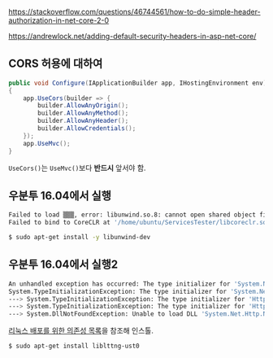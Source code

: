 

https://stackoverflow.com/questions/46744561/how-to-do-simple-header-authorization-in-net-core-2-0

https://andrewlock.net/adding-default-security-headers-in-asp-net-core/

## CORS 허용에 대하여

```c#
public void Configure(IApplicationBuilder app, IHostingEnvironment env)
{
    app.UseCors(builder => {
        builder.AllowAnyOrigin();
        builder.AllowAnyMethod();
        builder.AllowAnyHeader();
        builder.AllowCredentials();
    });
    app.UseMvc();
}
```

`UseCors()`는 `UseMvc()`보다 **반드시** 앞서야 함.

## 우분투 16.04에서 실행

```bash
Failed to load ▒▒▒, error: libunwind.so.8: cannot open shared object file: No such file or dire              ctory
Failed to bind to CoreCLR at '/home/ubuntu/ServicesTester/libcoreclr.so'
```

```bash
$ sudo apt-get install -y libunwind-dev
```
## 우분투 16.04에서 실행2
```bash
An unhandled exception has occurred: The type initializer for 'System.Net.Http.CurlHandler' threw an exception.
System.TypeInitializationException: The type initializer for 'System.Net.Http.CurlHandler' threw an exception. 
---> System.TypeInitializationException: The type initializer for 'Http' threw an exception. 
---> System.TypeInitializationException: The type initializer for 'HttpInitializer' threw an exception. 
---> System.DllNotFoundException: Unable to load DLL 'System.Net.Http.Native': The specified module or one of its dependencies could not be found.
```

[리눅스 배포를 위한 의존성 목록](https://docs.microsoft.com/en-us/dotnet/core/linux-prerequisites?tabs=netcore2x#linux-distribution-dependencies)을 참조해 인스톨.

```bash
$ sudo apt-get install liblttng-ust0
```

